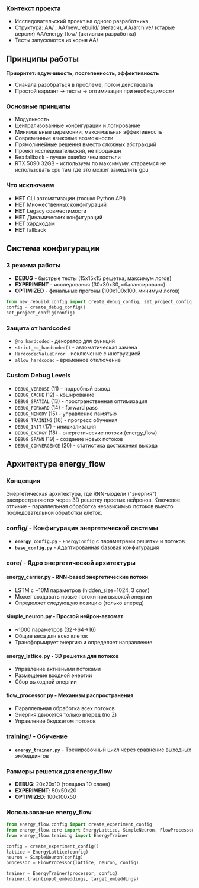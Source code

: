 ### Контекст проекта

- Исследовательский проект на одного разработчика
- Структура: AA/ , AA/new_rebuild/ (легаси), AA/archive/ (старые версии) AA/energy_flow/ (активная разработка)
- Тесты запускаются из корня AA/

## Принципы работы

**Приоритет: вдумчивость, постепенность, эффективность**

- Сначала разобраться в проблеме, потом действовать
- Простой вариант → тесты → оптимизация при необходимости

### Основные принципы

- Модульность
- Централизованные конфигурации и логирование
- Минимальные церемонии, максимальная эффективность
- Современные языковые возможности
- Прямолинейные решения вместо сложных абстракций
- Проект исследовательский, не продакшн
- Без fallback - лучше ошибка чем костыли
- RTX 5090 32GB - используем по максимуму. стараемся не использовать cpu там где это может замедлить gpu

### Что исключаем

- **НЕТ** CLI автоматизации (только Python API)
- **НЕТ** Множественных конфигураций
- **НЕТ** Legacy совместимости
- **НЕТ** Динамических конфигураций
- **НЕТ** хардкодам
- **НЕТ** fallback

## Система конфигурации

### 3 режима работы

- **DEBUG** - быстрые тесты (15x15x15 решетка, максимум логов)
- **EXPERIMENT** - исследования (30x30x30, сбалансировано)
- **OPTIMIZED** - финальные прогоны (100x100x100, минимум логов)

```python
from new_rebuild.config import create_debug_config, set_project_config
config = create_debug_config()
set_project_config(config)
```

### Защита от hardcoded

- `@no_hardcoded` - декоратор для функций
- `strict_no_hardcoded()` - автоматическая замена
- `HardcodedValueError` - исключение с инструкцией
- `allow_hardcoded` - временное отключение

### Custom Debug Levels

- `DEBUG_VERBOSE` (11) - подробный вывод
- `DEBUG_CACHE` (12) - кэширование
- `DEBUG_SPATIAL` (13) - пространственная оптимизация
- `DEBUG_FORWARD` (14) - forward pass
- `DEBUG_MEMORY` (15) - управление памятью
- `DEBUG_TRAINING` (16) - прогресс обучения
- `DEBUG_INIT` (17) - инициализация
- `DEBUG_ENERGY` (18) - энергетические потоки (energy_flow)
- `DEBUG_SPAWN` (19) - создание новых потоков
- `DEBUG_CONVERGENCE` (20) - статистика достижения выхода

## Архитектура energy_flow

### Концепция

Энергетическая архитектура, где RNN-модели ("энергия") распространяются через 3D решетку простых нейронов. Ключевое отличие - параллельная обработка независимых потоков вместо последовательной обработки клеток.

### config/ - Конфигурация энергетической системы

- **`energy_config.py`** - `EnergyConfig` с параметрами решетки и потоков
- **`base_config.py`** - Адаптированная базовая конфигурация

### core/ - Ядро энергетической архитектуры

#### energy_carrier.py - RNN-based энергетические потоки

- LSTM с ~10M параметров (hidden_size=1024, 3 слоя)
- Может создавать новые потоки при высокой энергии
- Определяет следующую позицию (только вперед)

#### simple_neuron.py - Простой нейрон-автомат

- ~1000 параметров (32→64→16)
- Общие веса для всех клеток
- Трансформирует энергию и определяет направление

#### energy_lattice.py - 3D решетка для потоков

- Управление активными потоками
- Размещение входной энергии
- Сбор выходной энергии

#### flow_processor.py - Механизм распространения

- Параллельная обработка всех потоков
- Энергия движется только вперед (по Z)
- Управление бюджетом потоков

### training/ - Обучение

- **`energy_trainer.py`** - Тренировочный цикл через сравнение выходных эмбеддингов

### Размеры решетки для energy_flow

- **DEBUG**: 20x20x10 (толщина 10 слоев)
- **EXPERIMENT**: 50x50x20
- **OPTIMIZED**: 100x100x50

### Использование energy_flow

```python
from energy_flow.config import create_experiment_config
from energy_flow.core import EnergyLattice, SimpleNeuron, FlowProcessor
from energy_flow.training import EnergyTrainer

config = create_experiment_config()
lattice = EnergyLattice(config)
neuron = SimpleNeuron(config)
processor = FlowProcessor(lattice, neuron, config)

trainer = EnergyTrainer(processor, config)
trainer.train(input_embeddings, target_embeddings)
```
